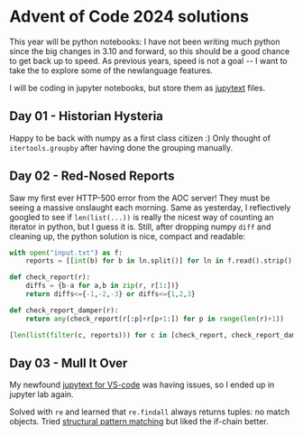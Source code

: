 # Advent of Code 2024 solutions

This year will be python notebooks: I have not been writing much python since the big changes in 3.10 and forward, so this should be a good chance to get back up to speed.
As previous years, speed is not a goal -- I want to take the to explore some of the newlanguage features.

I will be coding in jupyter notebooks, but store them as [jupytext](https://jupytext.readthedocs.io/en/latest/) files.

## Day 01 - Historian Hysteria

Happy to be back with numpy as a first class citizen :)
Only thought of `itertools.groupby` after having done the grouping manually.

## Day 02 - Red-Nosed Reports

Saw my first ever HTTP-500 error from the AOC server! They must be seeing a massive onslaught each morning.
Same as yesterday, I reflectively googled to see if `len(list(...))` is really the nicest way of counting an iterator in python, but I guess it is.
Still, after dropping numpy `diff` and cleaning up, the python solution is nice, compact and readable:

```python
with open("input.txt") as f:
    reports = [[int(b) for b in ln.split()] for ln in f.read().strip().split("\n")]

def check_report(r):
    diffs = {b-a for a,b in zip(r, r[1:])}
    return diffs<={-1,-2,-3} or diffs<={1,2,3}

def check_report_damper(r):
    return any(check_report(r[:p]+r[p+1:]) for p in range(len(r)+1))

[len(list(filter(c, reports))) for c in [check_report, check_report_damper]]
```

## Day 03 - Mull It Over

My newfound [jupytext for VS-code](https://github.com/notebookPowerTools/vscode-jupytext) was having issues, so I ended up in jupyter lab again.

Solved with `re` and learned that `re.findall` always returns tuples: no match objects.
Tried [structural pattern matching](https://peps.python.org/pep-0636/) but liked the if-chain better.
